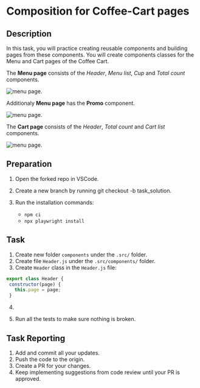 # Composition for Coffee-Cart pages

## Description

In this task, you will practice creating reusable components and building pages from these components. 
You will create components classes for the Menu and Cart pages of the Coffee Cart. 

The **Menu page** consists of the *Header*, *Menu list*, *Cup* and *Total count* components.

![menu page](https://github.com/mate-academy/qa_pw_composition_coffee-cart/blob/main/MenuPage.png). 

Additionaly **Menu page** has the **Promo** component.  

![menu page](https://github.com/mate-academy/qa_pw_composition_coffee-cart/blob/main/Promo.png). 

The **Cart page** consists of the *Header*, *Total count* and *Cart list* components.

![menu page](https://github.com/mate-academy/qa_pw_composition_coffee-cart/blob/main/CartPage.png). 

## Preparation

1. Open the forked repo in VSCode.
2. Create a new branch by running git checkout -b task_solution.
3. Run the installation commands:

    - `npm ci`
    - `npx playwright install`

## Task

1. Create new folder `components` under the `.src/` folder.
2. Create file `Header.js` under the `.src/components/` folder.
3. Create `Header` class in the `Header.js` file:
```javascript
export class Header {
 constructor(page) {
   this.page = page;
 }
```
4. 



15. Run all the tests to make sure nothing is broken.

## Task Reporting

1. Add and commit all your updates.
2. Push the code to the origin.
3. Create a PR for your changes.
4. Keep implementing suggestions from code review until your PR is approved.
